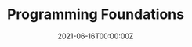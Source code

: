 ---
date: "2021-06-16T00:00:00Z"
external_link: https://www.coursera.org/projects/programming-for-everyone-programming-foundations-ap8u5
image:
  caption: Manohar Mulchandani
summary: Learn the building blocks of Software using R Programming Language.
tags:
- R
weight: 10
title: Programming Foundations
---